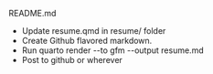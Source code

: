 README.md

- Update resume.qmd in resume/ folder
- Create Github flavored markdown.
- Run quarto render --to gfm --output resume.md
- Post to github or wherever

